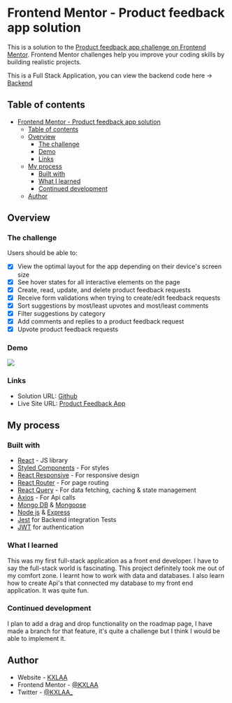 # Frontend Mentor - Product feedback app solution

This is a solution to the [Product feedback app challenge on Frontend Mentor](https://www.frontendmentor.io/challenges/product-feedback-app-wbvUYqjR6). Frontend Mentor challenges help you improve your coding skills by building realistic projects.

This is a Full Stack Application, you can view the backend code here -> [Backend](https://github.com/KXLAA/product-feedback-app)

## Table of contents

- [Frontend Mentor - Product feedback app solution](#frontend-mentor---product-feedback-app-solution)
  - [Table of contents](#table-of-contents)
  - [Overview](#overview)
    - [The challenge](#the-challenge)
    - [Demo](#demo)
    - [Links](#links)
  - [My process](#my-process)
    - [Built with](#built-with)
    - [What I learned](#what-i-learned)
    - [Continued development](#continued-development)
  - [Author](#author)

## Overview

### The challenge

Users should be able to:

- [x] View the optimal layout for the app depending on their device's screen size
- [x] See hover states for all interactive elements on the page
- [x] Create, read, update, and delete product feedback requests
- [x] Receive form validations when trying to create/edit feedback requests
- [x] Sort suggestions by most/least upvotes and most/least comments
- [x] Filter suggestions by category
- [x] Add comments and replies to a product feedback request
- [x] Upvote product feedback requests

### Demo

![](./demo/project-demo.gif)

### Links

- Solution URL: [Github](https://your-solution-url.com)
- Live Site URL: [Product Feedback App](https://product-feedback-fem.herokuapp.com/)

## My process

### Built with

- [React](https://reactjs.org/) - JS library
- [Styled Components](https://styled-components.com/) - For styles
- [React Responsive](https://www.npmjs.com/package/react-responsive) - For responsive design
- [React Router](https://reactrouter.com/) - For page routing
- [React Query](https://react-query.tanstack.com/) - For data fetching, caching & state management
- [Axios](https://axios-http.com/docs/intro) - For Api calls
- [Mongo DB](https://www.mongodb.com/) & [Mongoose](https://mongoosejs.com/)
- [Node js](https://nodejs.org/en/) & [Express](https://expressjs.com/)
- [Jest](https://jestjs.io/) for Backend integration Tests
- [JWT](https://jwt.io/) for authentication

### What I learned

This was my first full-stack application as a front end developer. I have to say the full-stack world is fascinating. This project definitely took me out of my comfort zone. I learnt how to work with data and databases. I also learn how to create Api's that connected my database to my front end application. It was quite fun.

### Continued development

I plan to add a drag and drop functionality on the roadmap page, I have made a branch for that feature, it's quite a challenge but I think I would be able to implement it.

## Author

- Website - [KXLAA](https://kxlaa.com/)
- Frontend Mentor - [@KXLAA](https://www.frontendmentor.io/profile/KXLAA)
- Twitter - [@KXLAA\_](https://twitter.com/KXLAA_)
